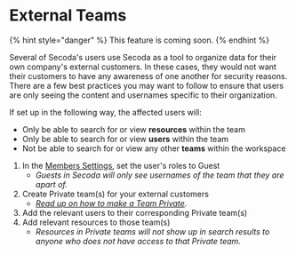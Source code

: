 # External Teams

{% hint style="danger" %}
This feature is coming soon.&#x20;
{% endhint %}

Several of Secoda's users use Secoda as a tool to organize data for their own company's external customers. In these cases, they would not want their customers to have any awareness of one another for security reasons. There are a few best practices you may want to follow to ensure that users are only seeing the content and usernames specific to their organization.&#x20;

If set up in the following way, the affected users will:

* Only be able to search for or view **resources** within the team
* Only be able to search for or view **users** within the team
* Not be able to search for or view any other **teams** within the workspace

1. In the [Members Settings](https://app.secoda.co/settings/members), set the user's roles to Guest
   * _Guests in Secoda will only see usernames of the team that they are apart of._&#x20;
2. Create Private team(s) for your external customers
   * [_Read up on how to make a Team Private_](../user-management/teams.md#creating-teams)_._
3. Add the relevant users to their corresponding Private team(s)
4. Add relevant resources to those team(s)
   * _Resources in Private teams will not show up in search results to anyone who does not have access to that Private team._
